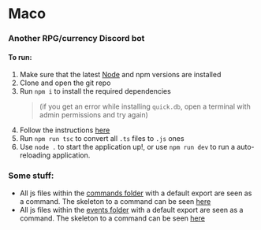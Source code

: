 # Maco
### Another RPG/currency Discord bot

#### To run:
1. Make sure that the latest [Node](https://nodejs.org/en/download/) and npm versions are installed
2. Clone and open the git repo
3. Run `npm i` to install the required dependencies
    > (if you get an error while installing `quick.db`, open a terminal with admin permissions and try again)
4. Follow the instructions [here](config.md)
5. Run `npm run tsc` to convert all `.ts` files to `.js` ones
6. Use `node .` to start the application up!, or use `npm run dev` to run a auto-reloading application.

### Some stuff:
 - All js files within the [commands folder](bot/commands) with a default export are seen as a command. The skeleton to a command can be seen [here](bot/commands/command.ts)
 - All js files within the [events folder](bot/events) with a default export are seen as a command. The skeleton to a command can be seen [here](bot/events/event.ts)
